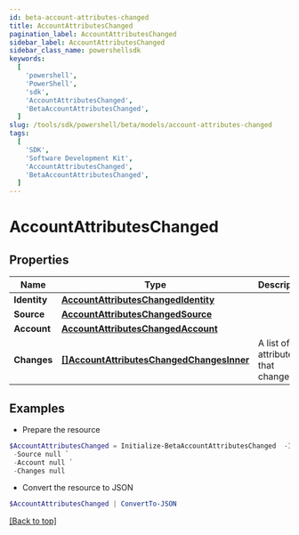 ```yaml
---
id: beta-account-attributes-changed
title: AccountAttributesChanged
pagination_label: AccountAttributesChanged
sidebar_label: AccountAttributesChanged
sidebar_class_name: powershellsdk
keywords:
  [
    'powershell',
    'PowerShell',
    'sdk',
    'AccountAttributesChanged',
    'BetaAccountAttributesChanged',
  ]
slug: /tools/sdk/powershell/beta/models/account-attributes-changed
tags:
  [
    'SDK',
    'Software Development Kit',
    'AccountAttributesChanged',
    'BetaAccountAttributesChanged',
  ]
---
```


# AccountAttributesChanged

## Properties

| Name | Type | Description | Notes |
| --- | --- | --- | --- |
| **Identity** | [**AccountAttributesChangedIdentity**](account-attributes-changed-identity) |  | [required] |
| **Source** | [**AccountAttributesChangedSource**](account-attributes-changed-source) |  | [required] |
| **Account** | [**AccountAttributesChangedAccount**](account-attributes-changed-account) |  | [required] |
| **Changes** | [**[]AccountAttributesChangedChangesInner**](account-attributes-changed-changes-inner) | A list of attributes that changed. | [required] |

## Examples

- Prepare the resource

```powershell
$AccountAttributesChanged = Initialize-BetaAccountAttributesChanged  -Identity null `
 -Source null `
 -Account null `
 -Changes null
```

- Convert the resource to JSON

```powershell
$AccountAttributesChanged | ConvertTo-JSON
```

[[Back to top]](#)

